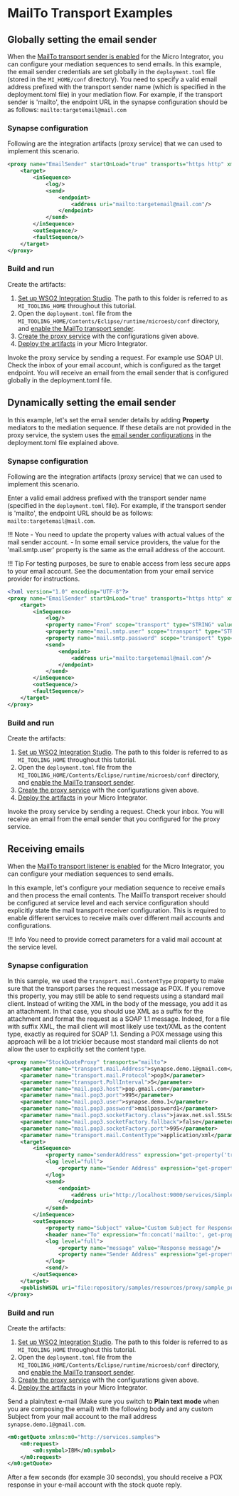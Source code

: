 # MailTo Transport Examples

## Globally setting the email sender

When the [MailTo transport sender is enabled](../../../../setup/transport_configurations/configuring-transports/#configuring-the-mailto-transport) for the Micro Integrator, you can configure your mediation sequences to send emails. In this example, the email sender credentials are set globally in the `deployment.toml` file (stored in the `MI_HOME/conf` directory). You need to specify a valid email address prefixed with the transport sender name (which is specified in the deployment.toml file) in your mediation flow. For example, if the transport sender is 'mailto', the endpoint URL in the synapse configuration should be as follows: `mailto:targetemail@mail.com`

### Synapse configuration

Following are the integration artifacts (proxy service) that we can used to implement this scenario.

```xml
<proxy name="EmailSender" startOnLoad="true" transports="https http" xmlns="http://ws.apache.org/ns/synapse">
    <target>
        <inSequence>
            <log/>
            <send>
                <endpoint>
                    <address uri="mailto:targetemail@mail.com"/>
                </endpoint>
            </send>
        </inSequence>
        <outSequence/>
        <faultSequence/>
    </target>
</proxy>
```
### Build and run

Create the artifacts:

1. [Set up WSO2 Integration Studio](../../../../develop/installing-WSO2-Integration-Studio). The path to this folder is referred to as `MI_TOOLING_HOME` throughout this tutorial.
2. Open the `deployment.toml` file from the `MI_TOOLING_HOME/Contents/Eclipse/runtime/microesb/conf` directory, and [enable the MailTo transport sender](../../../../setup/transport_configurations/configuring-transports/#configuring-the-mailto-transport).
4. [Create the proxy service](../../../../develop/creating-artifacts/creating-a-proxy-service) with the configurations given above.
5. [Deploy the artifacts](../../../../develop/deploy-and-run) in your Micro Integrator. 

Invoke the proxy service by sending a request. For example use SOAP UI. Check the inbox of your email account, which is configured as the target endpoint. You will receive an email from the email sender that is configured globally in the deployment.toml file.

## Dynamically setting the email sender

In this example, let's set the email sender details by adding **Property** mediators to the mediation sequence. If these details are not provided in the proxy service, the system uses the [email sender configurations](#globally-setting-the-email-sender) in the deployment.toml file explained above.

### Synapse configuration

Following are the integration artifacts (proxy service) that we can used to implement this scenario.

Enter a valid email address prefixed with the transport sender name (specified in the `deployment.toml` file). For example, if the transport sender is 'mailto', the endpoint URL should be as follows: `mailto:targetemail@mail.com`.

!!! Note
    -   You need to update the property values with actual values of the mail sender account.
    -   In some email service providers, the value for the 'mail.smtp.user' property is the same as the email address of the account.

!!! Tip
    For testing purposes, be sure to enable access from less secure apps to your email account. See the documentation from your email service provider for instructions.

```xml
<?xml version="1.0" encoding="UTF-8"?>
<proxy name="EmailSender" startOnLoad="true" transports="https http" xmlns="http://ws.apache.org/ns/synapse">
    <target>
        <inSequence>
            <log/>
            <property name="From" scope="transport" type="STRING" value="frommail@mail.com"/>
            <property name="mail.smtp.user" scope="transport" type="STRING" value="userID"/>
            <property name="mail.smtp.password" scope="transport" type="STRING" value="xxxxxx"/>
            <send>
                <endpoint>
                    <address uri="mailto:targetemail@mail.com"/>
                </endpoint>
            </send>
        </inSequence>
        <outSequence/>
        <faultSequence/>
    </target>
</proxy>
```
### Build and run

Create the artifacts:

1. [Set up WSO2 Integration Studio](../../../../develop/installing-WSO2-Integration-Studio). The path to this folder is referred to as `MI_TOOLING_HOME` throughout this tutorial.
2. Open the `deployment.toml` file from the `MI_TOOLING_HOME/Contents/Eclipse/runtime/microesb/conf` directory, and [enable the MailTo transport sender](../../../../setup/transport_configurations/configuring-transports/#configuring-the-mailto-transport).
4. [Create the proxy service](../../../../develop/creating-artifacts/creating-a-proxy-service) with the configurations given above.
5. [Deploy the artifacts](../../../../develop/deploy-and-run) in your Micro Integrator. 

Invoke the proxy service by sending a request. Check your inbox. You will receive an email from the email sender that you configured for the proxy service.

## Receiving emails

When the [MailTo transport listener is enabled](../../../../setup/transport_configurations/configuring-transports/#configuring-the-mailto-transport) for the Micro Integrator, you can configure your mediation sequences to send emails.

In this example, let's configure your mediation sequence to receive emails and then process the email contents. The MailTo transport receiver should be configured at service level and each service configuration should explicitly state the mail transport receiver configuration. This is required to enable different services to receive mails over different mail accounts and configurations.

!!! Info
    You need to provide correct parameters for a valid mail account at the service level.

### Synapse configuration

In this sample, we used the `transport.mail.ContentType` property to make sure that the transport parses the request message as POX. If you remove this property, you may still be able to send requests using a standard mail client. Instead of writing the XML in the body of the message, you add it as an attachment. In that case, you should use XML as a suffix for the attachment and format the request as a SOAP 1.1 message. Indeed, for a file with suffix XML, the mail client will most likely use text/XML as the content type, exactly as required for SOAP 1.1. Sending a POX message using this approach will be a lot trickier because most standard mail clients do not allow the user to explicitly set the content type.

```xml
<proxy name="StockQuoteProxy" transports="mailto">
    <parameter name="transport.mail.Address">synapse.demo.1@gmail.com</parameter>
    <parameter name="transport.mail.Protocol">pop3</parameter>
    <parameter name="transport.PollInterval">5</parameter>
    <parameter name="mail.pop3.host">pop.gmail.com</parameter>
    <parameter name="mail.pop3.port">995</parameter>
    <parameter name="mail.pop3.user">synapse.demo.1</parameter>
    <parameter name="mail.pop3.password">mailpassword1</parameter>
    <parameter name="mail.pop3.socketFactory.class">javax.net.ssl.SSLSocketFactory</parameter>
    <parameter name="mail.pop3.socketFactory.fallback">false</parameter>
    <parameter name="mail.pop3.socketFactory.port">995</parameter>
    <parameter name="transport.mail.ContentType">application/xml</parameter>
    <target>
        <inSequence>
            <property name="senderAddress" expression="get-property('transport', 'From')"/>
            <log level="full">
                <property name="Sender Address" expression="get-property('senderAddress')"/>
            </log>
            <send>
                <endpoint>
                    <address uri="http://localhost:9000/services/SimpleStockQuoteService"/>
                </endpoint>
            </send>
        </inSequence>
        <outSequence>
            <property name="Subject" value="Custom Subject for Response" scope="transport"/>
            <header name="To" expression="fn:concat('mailto:', get-property('senderAddress'))"/>
            <log level="full">
                <property name="message" value="Response message"/>
                <property name="Sender Address" expression="get-property('senderAddress')"/>
            </log>
            <send/>
        </outSequence>
    </target>
    <publishWSDL uri="file:repository/samples/resources/proxy/sample_proxy_1.wsdl"/>
</proxy>
```

### Build and run

Create the artifacts:

1. [Set up WSO2 Integration Studio](../../../../develop/installing-WSO2-Integration-Studio). The path to this folder is referred to as `MI_TOOLING_HOME` throughout this tutorial.
2. Open the `deployment.toml` file from the `MI_TOOLING_HOME/Contents/Eclipse/runtime/microesb/conf` directory, and [enable the MailTo transport sender](../../../../setup/transport_configurations/configuring-transports/#configuring-the-mailto-transport).
4. [Create the proxy service](../../../../develop/creating-artifacts/creating-a-proxy-service) with the configurations given above.
5. [Deploy the artifacts](../../../../develop/deploy-and-run) in your Micro Integrator. 

Send a plain/text e-mail (Make sure you switch to **Plain text** **mode** when you are composing the email) with the following body and any custom Subject from your mail account to the mail address `synapse.demo.1@gmail.com`. 

```xml 
<m0:getQuote xmlns:m0="http://services.samples">
    <m0:request>
        <m0:symbol>IBM</m0:symbol>
    </m0:request>
</m0:getQuote>
```

After a few seconds (for example 30 seconds), you should receive a POX response in your e-mail account with the stock quote reply.